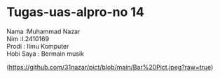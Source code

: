 # Tugas-uas-alpro-no 14 <br/>
Nama   :Muhammad Nazar <br/>
Nim    :I.2410169 <br/>
Prodi : Ilmu Komputer <br/>
Hobi Saya : Bermain musik <br/>


(https://github.com/31nazar/pict/blob/main/Bar%20Pict.jpeg?raw=true)
